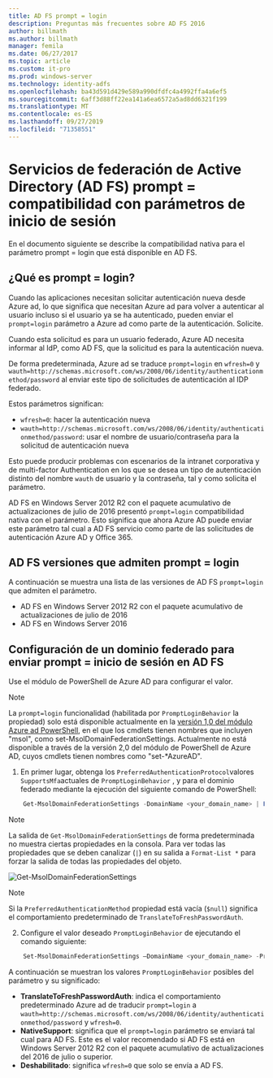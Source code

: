 ```yaml
---
title: AD FS prompt = login
description: Preguntas más frecuentes sobre AD FS 2016
author: billmath
ms.author: billmath
manager: femila
ms.date: 06/27/2017
ms.topic: article
ms.custom: it-pro
ms.prod: windows-server
ms.technology: identity-adfs
ms.openlocfilehash: ba43d591d429e589a990dfdfc4a4992ffa4a6ef5
ms.sourcegitcommit: 6aff3d88ff22ea141a6ea6572a5ad8dd6321f199
ms.translationtype: MT
ms.contentlocale: es-ES
ms.lasthandoff: 09/27/2019
ms.locfileid: "71358551"
---
```

# <a name="active-directory-federation-services-promptlogin-parameter-support"></a>Servicios de federación de Active Directory (AD FS) prompt = compatibilidad con parámetros de inicio de sesión

En el documento siguiente se describe la compatibilidad nativa para el parámetro prompt = login que está disponible en AD FS.

## <a name="what-is-promptlogin"></a>¿Qué es prompt = login?

Cuando las aplicaciones necesitan solicitar autenticación nueva desde Azure ad, lo que significa que necesitan Azure ad para volver a autenticar al usuario incluso si el usuario ya se ha autenticado, pueden enviar el `prompt=login` parámetro a Azure ad como parte de la autenticación. Solicite.

Cuando esta solicitud es para un usuario federado, Azure AD necesita informar al IdP, como AD FS, que la solicitud es para la autenticación nueva.

De forma predeterminada, Azure ad se traduce `prompt=login` en `wfresh=0` y `wauth=http://schemas.microsoft.com/ws/2008/06/identity/authenticationmethod/password` al enviar este tipo de solicitudes de autenticación al IDP federado.

Estos parámetros significan:

- `wfresh=0`: hacer la autenticación nueva
- `wauth=http://schemas.microsoft.com/ws/2008/06/identity/authenticationmethod/password`: usar el nombre de usuario/contraseña para la solicitud de autenticación nueva

Esto puede producir problemas con escenarios de la intranet corporativa y de multi-factor Authentication en los que se desea un tipo de autenticación distinto del nombre `wauth` de usuario y la contraseña, tal y como solicita el parámetro.  

AD FS en Windows Server 2012 R2 con el paquete acumulativo de actualizaciones de julio de 2016 presentó `prompt=login` compatibilidad nativa con el parámetro. Esto significa que ahora Azure AD puede enviar este parámetro tal cual a AD FS servicio como parte de las solicitudes de autenticación Azure AD y Office 365.

## <a name="ad-fs-versions-that-support-promptlogin"></a>AD FS versiones que admiten prompt = login

A continuación se muestra una lista de las versiones de AD FS `prompt=login` que admiten el parámetro.

- AD FS en Windows Server 2012 R2 con el paquete acumulativo de actualizaciones de julio de 2016
- AD FS en Windows Server 2016

## <a name="how-to-configure-a-federated-domain-to-send-promptlogin-to-ad-fs"></a>Configuración de un dominio federado para enviar prompt = inicio de sesión en AD FS

Use el módulo de PowerShell de Azure AD para configurar el valor.

> [!NOTE]
> La `prompt=login` funcionalidad (habilitada por `PromptLoginBehavior` la propiedad) solo está disponible actualmente en la [versión 1,0 del módulo Azure ad PowerShell](https://connect.microsoft.com/site1164/Downloads/DownloadDetails.aspx?DownloadID=59185), en el que los cmdlets tienen nombres que incluyen "msol", como set-MsolDomainFederationSettings.  Actualmente no está disponible a través de la versión 2,0 del módulo de PowerShell de Azure AD, cuyos cmdlets tienen nombres como "set-\*AzureAD".

1. En primer lugar, obtenga los `PreferredAuthenticationProtocol`valores `SupportsMfa`actuales de `PromptLoginBehavior` , y para el dominio federado mediante la ejecución del siguiente comando de PowerShell:

```powershell
    Get-MsolDomainFederationSettings -DomainName <your_domain_name> | Format-List *
```

> [!NOTE]
> La salida de `Get-MsolDomainFederationSettings` de forma predeterminada no muestra ciertas propiedades en la consola. Para ver todas las propiedades que se deben canalizar (`|`) en su salida a `Format-List *` para forzar la salida de todas las propiedades del objeto.

![Get-MsolDomainFederationSettings](media/AD-FS-Prompt-Login/GetMsol.png)

> [!NOTE]
> Si la `PreferredAuthenticationMethod` propiedad está vacía (`$null`) significa el comportamiento predeterminado de `TranslateToFreshPasswordAuth`.

2. Configure el valor deseado `PromptLoginBehavior` de ejecutando el comando siguiente:

```powershell
    Set-MsolDomainFederationSettings –DomainName <your_domain_name> -PreferredAuthenticationProtocol <current_value_from_step1> -SupportsMfa <current_value_from_step1> -PromptLoginBehavior <TranslateToFreshPasswordAuth|NativeSupport|Disabled>
```

A continuación se muestran los valores `PromptLoginBehavior` posibles del parámetro y su significado:

- **TranslateToFreshPasswordAuth**: indica el comportamiento predeterminado Azure ad de traducir `prompt=login` a `wauth=http://schemas.microsoft.com/ws/2008/06/identity/authenticationmethod/password` y `wfresh=0`.
- **NativeSupport**: significa que el `prompt=login` parámetro se enviará tal cual para AD FS. Este es el valor recomendado si AD FS está en Windows Server 2012 R2 con el paquete acumulativo de actualizaciones del 2016 de julio o superior.
- **Deshabilitado**: significa `wfresh=0` que solo se envía a AD FS.
